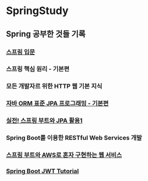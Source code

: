 # SpringStudy
## Spring 공부한 것들 기록
### [스프링 입문](https://github.com/yeonjiyeon/SpringStudy/tree/main/hello-spring)
### 스프링 핵심 원리 - 기본편
### 모든 개발자르 위한 HTTP 웹 기본 지식

### [자바 ORM 표준 JPA 프로그래밍 - 기본편](https://github.com/yeonjiyeon/SpringStudy/tree/main/JPAStudy/JPA%EA%B8%B0%EB%B3%B8%ED%8E%B8)
### [실전! 스프링 부트와 JPA 활용1](https://github.com/yeonjiyeon/SpringStudy/tree/main/JPAStudy/jpashop)

### Spring Boot를 이용한 RESTful Web Services 개발

### [스프링 부트와 AWS로 혼자 구현하는 웹 서비스](https://github.com/yeonjiyeon/SpringStudy/tree/main/com.example.book)
### [Spring Boot JWT Tutorial](https://github.com/yeonjiyeon/SpringStudy/tree/main/jwt-tutorial)
